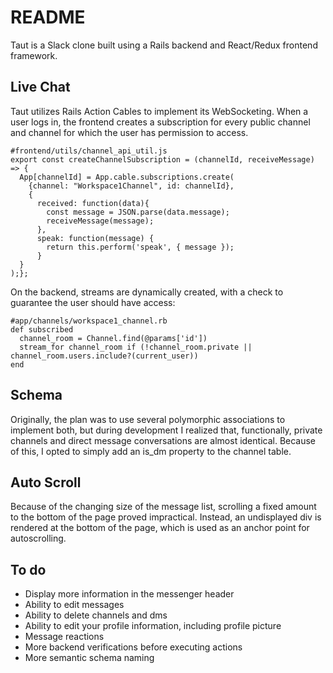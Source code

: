 # README

Taut is a Slack clone built using a Rails backend and React/Redux frontend framework.

## Live Chat

Taut utilizes Rails Action Cables to implement its WebSocketing.
When a user logs in, the frontend creates a subscription for every public channel and channel for which the user has permission to access.
```
#frontend/utils/channel_api_util.js
export const createChannelSubscription = (channelId, receiveMessage) => {
  App[channelId] = App.cable.subscriptions.create(
    {channel: "Workspace1Channel", id: channelId},
    {
      received: function(data){
        const message = JSON.parse(data.message);
        receiveMessage(message);
      },
      speak: function(message) {
        return this.perform('speak', { message });
      }
  }
);};
```

On the backend, streams are dynamically created, with a check to guarantee
the user should have access:
```
#app/channels/workspace1_channel.rb
def subscribed
  channel_room = Channel.find(@params['id'])
  stream_for channel_room if (!channel_room.private || channel_room.users.include?(current_user))
end
```

## Schema
Originally, the plan was to use several polymorphic associations to implement
both, but during development I realized that, functionally, private channels
and direct message conversations are almost identical. Because of this, I
opted to simply add an is_dm property to the channel table.

## Auto Scroll
Because of the changing size of the message list, scrolling a fixed amount to
the bottom of the page proved impractical. Instead, an undisplayed div is rendered
at the bottom of the page, which is used as an anchor point for autoscrolling.

## To do
* Display more information in the messenger header
* Ability to edit messages
* Ability to delete channels and dms
* Ability to edit your profile information, including profile picture
* Message reactions
* More backend verifications before executing actions
* More semantic schema naming
